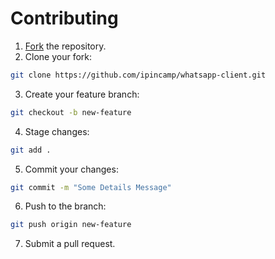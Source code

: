 # Contributing

1. [Fork](https://github.com/ipincamp/whatsapp-client/fork) the repository.
2. Clone your fork:
```bash
git clone https://github.com/ipincamp/whatsapp-client.git
```
3. Create your feature branch:
```bash
git checkout -b new-feature
```
4. Stage changes:
```bash
git add .
```
5. Commit your changes:
```bash
git commit -m "Some Details Message"
```
6. Push to the branch:
```bash
git push origin new-feature
```
7. Submit a pull request.
